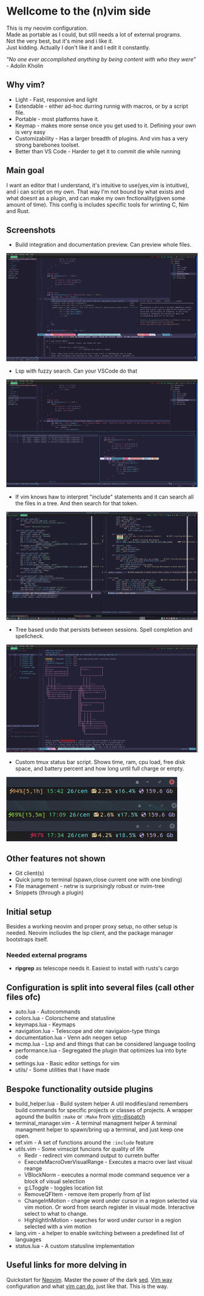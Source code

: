 # Wellcome to the (n)vim side
This is my neovim configuration.\
Made as portable as I could, but still needs a lot of external programs.\
Not the very best, but it's mine and i like it.\
Just kidding. Actually I don't like it and I edit it constantly.

*"No one ever accomplished anything by being content with who they were"* - Adolin Kholin

## Why vim?
 - Light - Fast, responsive and light
 - Extendable - either ad-hoc durring runnig with macros, or by a script file.
 - Portable - most platforms have it.
 - Keymap - makes more sense once you get used to it. Defining your own is very
   easy
 - Customizability - Has a larger breadth of plugins. And vim has a very strong
   barebones toolset.
 - Better than VS Code - Harder to get it to commit die while running

## Main goal
I want an editor that I understand, it's intuitive to use(yes,vim is intuitive), and i can script on
my own. That way I'm not bound by what exists and what doesnt as a plugin, and
can make my own fnctionality(given some amount of time). This config is includes
specific tools for wrinting C, Nim and Rust.

## Screenshots


- Build integration and documentation preview. Can preview whole files.
<img src=".img/build.png"  title="Hover definition">

- Lsp with fuzzy search. Can your VSCode do that
<img src=".img/lsp.png" title="Electron-based more like electron-cringe">

- If vim knows haw to interpret "include" statements and it can search all the files in a tree. And then search for that token.
<img src=".img/inc_search.png" title="Basic vim is useful.No lsp.">

- Tree based undo that persists between sessions. Spell completion and spellcheck.
<img src=".img/prose.png"  title="Tree undo is best undo">

- Custom tmux status bar script. Shows time, ram, cpu load, free disk space, and battery percent and how long until full charge or empty.
<img src=".img/pc_status.jpg"  title="Tmux status bar">

## Other features not shown
- Git client(s)
- Quick jump to terminal (spawn,close current one with one binding)
- File management - netrw is surprisingly robust or nvim-tree
- Snippets (through a plugin)

## Initial setup
Besides a working neovim and proper proxy setup, no other setup is needed.
Neovim incliudes the lsp client, and the package manager bootstraps itself.

### Needed external programs
- **ripgrep** as telescope needs it. Easiest to install with rusts's cargo

## Configuration is split into several files (call other files ofc)
- auto.lua - Autocommands
- colors.lua - Colorscheme and statusline 
- keymaps.lua - Keymaps
- navigation.lua - Telescope and oter navigaion-type things
- documentation.lua - Venn adn neogen setup
- mcmp.lua - Lsp and and things that can be considered language tooling
- performance.lua - Segregated the plugin that optimizes lua into byte code
- settings.lua - Basic editor settings for vim
- utils/ - Some utilities that I have made

## Bespoke functionality outside plugins
- build_helper.lua - Build system helper 
A util modifies/and remembers build commands for specific projects or classes of
projects. A wrapper agound the builtin `:make` or `:Make` from [vim-dispatch]
- terminal_manager.vim - A terminal managment helper
A terminal managment helper to spawn/bring up a terminal, and just keep one
open.
- ref.vim - A set of functions around the `:include` feature
- utils.vim - Some vimscipt funcions for quality of life
    - Redir - redirect vim command output to curretn buffer
    - ExecuteMacroOverVisualRange - Executes a macro over last visual reange
    - VBlockNorm - executes a normal mode command sequence ver a block of visual
      selection
    - g:LToggle - toggles location list
    - RemoveQFItem - remove item properly from qf list
    - ChangeInMotion - change word under cursor in a region selected via vim
      motion. Or word from search register in visual mode. Interactive select to
      what to change.
    - HighlightInMotion - searches for word under cursor in a region selected
      with a vim motion
- lang.vim - a helper to enable switching between a predefined list of languages 
- status.lua - A custom statusline implementation


## Useful links for more delving in
Quickstart for [Neovim].
Master the power of the dark [sed].
[Vim way] configuration and what [vim can do], just like that. This is the way.

[Neovim]: https://www.linode.com/docs/guides/how-to-install-neovim-and-plugins-with-vim-plug/
[Vim way]: https://www.youtube.com/watch?v=DogKdiRx7ls
[vim can do]: https://www.youtube.com/watch?v=XA2WjJbmmoM
[ms-jpq/chadtree]:https://github.com/ms-jpq/chadtree 
[Nix]: https://nixos.org/download.html
[rdpopov/env]: https://github.com/rdpopov/env
[sed]: https://linuxhint.com/sed-capture-group-examples/
[vim-dispatch]: https://github.com/tpope/vim-dispatch
